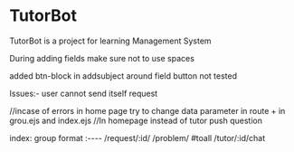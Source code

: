 # TutorBot
TutorBot is a project for learning Management System

During adding fields make sure not to use spaces

added btn-block in addsubject around field button not tested

Issues:- user cannot send itself request

//incase of errors in home page try to change data parameter in route + in grou.ejs and index.ejs
//In homepage instead of tutor push question

index: group format :---- /request/:id/
                          /problem/ #toall 
                          /tutor/:id/chat